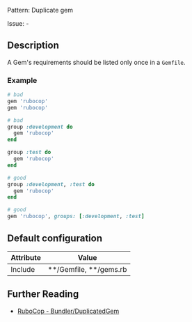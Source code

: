 Pattern: Duplicate gem

Issue: -

## Description

A Gem's requirements should be listed only once in a `Gemfile`.

### Example

```ruby
# bad
gem 'rubocop'
gem 'rubocop'

# bad
group :development do
  gem 'rubocop'
end

group :test do
  gem 'rubocop'
end

# good
group :development, :test do
  gem 'rubocop'
end

# good
gem 'rubocop', groups: [:development, :test]
```

## Default configuration

Attribute | Value
--- | ---
Include | \*\*/Gemfile, \*\*/gems.rb

## Further Reading

* [RuboCop - Bundler/DuplicatedGem](https://rubocop.readthedocs.io/en/latest/cops_bundler/#bundlerduplicatedgem)
